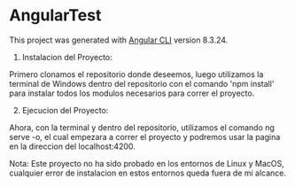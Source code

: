 # AngularTest

This project was generated with [Angular CLI](https://github.com/angular/angular-cli) version 8.3.24.

1) Instalacion del Proyecto:

Primero clonamos el repositorio donde deseemos, luego utilizamos la terminal de Windows dentro del repositorio con el comando 'npm install' para instalar todos los modulos necesarios para correr el proyecto.

2) Ejecucion del Proyecto:

Ahora, con la terminal y dentro del repositorio, utilizamos el comando ng serve -o, el cual empezara a correr el proyecto y podremos usar la pagina en la direccion del localhost:4200.

Nota: Este proyecto no ha sido probado en los entornos de Linux y MacOS, cualquier error de instalacion en estos entornos queda fuera de mi alcance.
